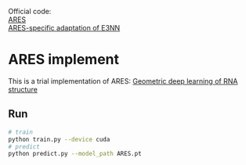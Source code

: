Official code:   
[ARES](https://zenodo.org/record/5088971)  
[ARES-specific adaptation of E3NN](https://zenodo.org/record/5090151)

# ARES implement
This is a trial implementation of ARES: [Geometric deep learning of RNA structure](https://www.science.org/doi/full/10.1126/science.abe5650)


## Run
```bash
# train
python train.py --device cuda 
# predict
python predict.py --model_path ARES.pt
```
